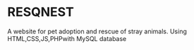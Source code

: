 # RESQNEST
A website for pet adoption and rescue of stray animals. Using HTML,CSS,JS,PHPwith MySQL database
